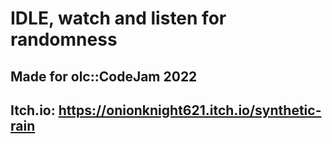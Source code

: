 # IDLE, watch and listen for randomness
## Made for olc::CodeJam 2022
## Itch.io: https://onionknight621.itch.io/synthetic-rain